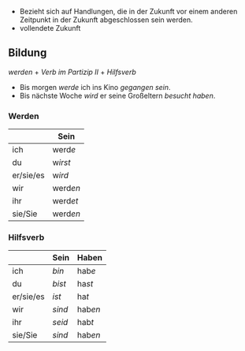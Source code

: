 - Bezieht sich auf Handlungen, die in der Zukunft vor einem anderen Zeitpunkt in der Zukunft abgeschlossen sein werden.
- vollendete Zukunft

## Bildung

*werden* + *Verb im Partizip II* + *Hilfsverb*

- Bis morgen *werde* ich ins Kino *gegangen* *sein*.
- Bis nächste Woche *wird* er seine Großeltern *besucht* *haben*.

### Werden
|           | Sein     |
| --------- | -------- |
| ich       | werd*e*  |
| du        | w*irst*  |
| er/sie/es | w*ird*   |
| wir       | werd*en* |
| ihr       | werd*et* |
| sie/Sie   | werd*en* |
### Hilfsverb

|           | Sein   | Haben   |
| --------- | ------ | ------- |
| ich       | *bin*  | hab*e*  |
| du        | *bist* | ha*st*  |
| er/sie/es | *ist*  | ha*t*   |
| wir       | *sind* | hab*en* |
| ihr       | *seid* | hab*t*  |
| sie/Sie   | *sind* | hab*en* |
